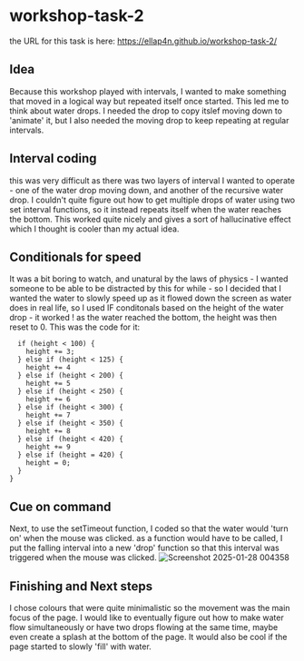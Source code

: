 # workshop-task-2
the URL for this task is here: https://ellap4n.github.io/workshop-task-2/

## Idea
Because this workshop played with intervals, I wanted to make something that moved in a logical way but repeated itself once started. This led me to think about water drops. 
I needed the drop to copy itslef moving down to 'animate' it, but I also needed the moving drop to keep repeating at regular intervals. 

## Interval coding 
this was very difficult as there was two layers of interval I wanted to operate - one of the water drop moving down, and another of the recursive water drop. 
I couldn't quite figure out how to get multiple drops of water using two set interval functions, so it instead repeats itself when the water reaches the bottom.
This worked quite nicely and gives a sort of hallucinative effect which I thought is cooler than my actual idea. 

## Conditionals for speed
It was a bit boring to watch, and unatural by the laws of physics - I wanted someone to be able to be distracted by this for while - 
so I decided that I wanted the water to slowly speed up as it flowed down the screen as water does in real life, so I used IF conditonals based on the height of the water drop - it worked ! as the water reached the bottom, the height was then reset to 0.
This was the code for it:

```
  if (height < 100) {
    height += 3;
  } else if (height < 125) {
    height += 4
  } else if (height < 200) {
    height += 5
  } else if (height < 250) {
    height += 6
  } else if (height < 300) {
    height += 7
  } else if (height < 350) {
    height += 8
  } else if (height < 420) {
    height += 9
  } else if (height = 420) {
    height = 0;
  }
}
```


## Cue on command
Next, to use the setTimeout function, I coded so that the water would 'turn on' when the mouse was clicked. as a function would have to be called, I put the falling interval into a new 'drop' function so that this interval was triggered when the mouse was clicked.
![Screenshot 2025-01-28 004358](https://github.com/user-attachments/assets/64690416-76bc-4f98-806b-0cafefb85d30)

## Finishing and Next steps
I chose colours that were quite minimalistic so the movement was the main focus of the page. 
I would like to eventually figure out how to make water flow simultaneously or have two drops flowing at the same time, maybe even create a splash at the bottom of the page. 
It would also be cool if the page started to slowly 'fill' with water.
